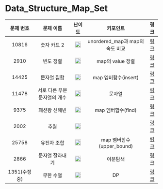 # Data_Structure_Map_Set



|문제 번호|문제 이름|난이도|키포인트|링크|
|:---:|:---:|:---:|:---:|:---:|
|10816|숫자 카드 2|<img src="https://d2gd6pc034wcta.cloudfront.net/tier/7.svg" width="20" height="20"/>|unordered_map과 map의 속도 비교|[링크](https://github.com/Ian0121/baekjoon/blob/main/solution/Data_Structure_Map_Set/10816.cpp)|
|2910|빈도 정렬|<img src="https://d2gd6pc034wcta.cloudfront.net/tier/8.svg" width="20" height="20"/>|map의 value 정렬|[링크](https://github.com/Ian0121/baekjoon/blob/main/solution/Data_Structure_Map_Set/2910.cpp)|
|14425|문자열 집합|<img src="https://d2gd6pc034wcta.cloudfront.net/tier/8.svg" width="20" height="20"/>|map 멤버함수(insert)|[링크](https://github.com/Ian0121/baekjoon/blob/main/solution/Data_Structure_Map_Set/14425.cpp)|
|11478|서로 다른 부분 문자열의 개수|<img src="https://d2gd6pc034wcta.cloudfront.net/tier/8.svg" width="20" height="20"/>|문자열|[링크](https://github.com/Ian0121/baekjoon/blob/main/solution/Data_Structure_Map_Set/11478.cpp)|
|9375|패션왕 신해빈|<img src="https://d2gd6pc034wcta.cloudfront.net/tier/8.svg" width="20" height="20"/>|map 멤버함수(find)|[링크](https://github.com/Ian0121/baekjoon/blob/main/solution/Data_Structure_Map_Set/9375.cpp)|
|2002|추월|<img src="https://d2gd6pc034wcta.cloudfront.net/tier/10.svg" width="20" height="20"/>||[링크](https://github.com/Ian0121/baekjoon/blob/main/solution/Data_Structure_Map_Set/2002.cpp)|
|25758|유전자 조합|<img src="https://d2gd6pc034wcta.cloudfront.net/tier/10.svg" width="20" height="20"/>|map 멤버함수(upper_bound)|[링크](https://github.com/Ian0121/baekjoon/blob/main/solution/Data_Structure_Map_Set/25758.cpp)|
|2866|문자열 잘라내기|<img src="https://d2gd6pc034wcta.cloudfront.net/tier/11.svg" width="20" height="20"/>|이분탐색|[링크](https://github.com/Ian0121/baekjoon/blob/main/solution/Data_Structure_Map_Set/2866.cpp)|
|1351(수정중)|무한 수열|<img src="https://d2gd6pc034wcta.cloudfront.net/tier/11.svg" width="20" height="20"/>|DP|[링크](https://github.com/Ian0121/baekjoon/blob/main/solution/Data_Structure_Map_Set/1351.cpp)|
